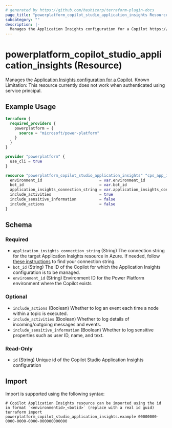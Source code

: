 ```yaml
---
# generated by https://github.com/hashicorp/terraform-plugin-docs
page_title: "powerplatform_copilot_studio_application_insights Resource - powerplatform"
subcategory: ""
description: |-
  Manages the Application Insights configuration for a Copilot https://learn.microsoft.com/en-us/microsoft-copilot-studio/advanced-bot-framework-composer-capture-telemetry?tabs=webApp. Known Limitation: This resource currently does not work when authenticated using service principal.
---
```


# powerplatform_copilot_studio_application_insights (Resource)

Manages the [Application Insights configuration for a Copilot](https://learn.microsoft.com/en-us/microsoft-copilot-studio/advanced-bot-framework-composer-capture-telemetry?tabs=webApp). Known Limitation: This resource currently does not work when authenticated using service principal.

## Example Usage

```terraform
terraform {
  required_providers {
    powerplatform = {
      source = "microsoft/power-platform"
    }
  }
}

provider "powerplatform" {
  use_cli = true
}

resource "powerplatform_copilot_studio_application_insights" "cps_app_insights_config" {
  environment_id                         = var.environment_id
  bot_id                                 = var.bot_id
  application_insights_connection_string = var.application_insights_connection_string
  include_activities                     = true
  include_sensitive_information          = false
  include_actions                        = false
}
```

<!-- schema generated by tfplugindocs -->
## Schema

### Required

- `application_insights_connection_string` (String) The connection string for the target Application Insights resource in Azure. If needed, follow [these instructions](https://learn.microsoft.com/en-us/azure/azure-monitor/app/connection-strings?tabs=net#find-your-connection-string) to find your connection string.
- `bot_id` (String) The ID of the Copilot for which the Application Insights configuration is to be managed.
- `environment_id` (String) Environment ID for the Power Platform environment where the Copilot exists

### Optional

- `include_actions` (Boolean) Whether to log an event each time a node within a topic is executed.
- `include_activities` (Boolean) Whether to log details of incoming/outgoing messages and events.
- `include_sensitive_information` (Boolean) Whether to log sensitive properties such as user ID, name, and text.

### Read-Only

- `id` (String) Unique id of the Copilot Studio Application Insights configuration

## Import

Import is supported using the following syntax:

```shell
# Copilot Application Insights resource can be imported using the id in format `<environmentid>_<botid>` (replace with a real id guid)
terraform import powerplatform_copilot_studio_application_insights.example 00000000-0000-0000-0000-000000000000
```
